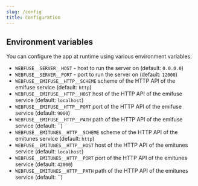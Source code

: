 ```yaml
---
slug: /config
title: Configuration
---
```


## Environment variables

You can configure the app at runtime using various environment variables:

- `WEBFUSE__SERVER__HOST` -
  host to run the server on
  (default: `0.0.0.0`)
- `WEBFUSE__SERVER__PORT` -
  port to run the server on
  (default: `12000`)
- `WEBFUSE__EMIFUSE__HTTP__SCHEME`
  scheme of the HTTP API of the emifuse service
  (default: `http`)
- `WEBFUSE__EMIFUSE__HTTP__HOST`
  host of the HTTP API of the emifuse service
  (default: `localhost`)
- `WEBFUSE__EMIFUSE__HTTP__PORT`
  port of the HTTP API of the emifuse service
  (default: `9000`)
- `WEBFUSE__EMIFUSE__HTTP__PATH`
  path of the HTTP API of the emifuse service
  (default: ``)
- `WEBFUSE__EMITUNES__HTTP__SCHEME`
  scheme of the HTTP API of the emitunes service
  (default: `http`)
- `WEBFUSE__EMITUNES__HTTP__HOST`
  host of the HTTP API of the emitunes service
  (default: `localhost`)
- `WEBFUSE__EMITUNES__HTTP__PORT`
  port of the HTTP API of the emitunes service
  (default: `42000`)
- `WEBFUSE__EMITUNES__HTTP__PATH`
  path of the HTTP API of the emitunes service
  (default: ``)
